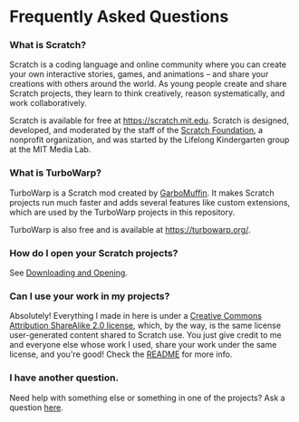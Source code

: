 # Frequently Asked Questions

### What is Scratch?

Scratch is a coding language and online community where you can create your own interactive stories, games, and animations – and share your creations with others around the world. As young people create and share Scratch projects, they learn to think creatively, reason systematically, and work collaboratively.

Scratch is available for free at https://scratch.mit.edu. Scratch is designed, developed, and moderated by the staff of the [Scratch Foundation](https://www.scratchfoundation.org/), a nonprofit organization, and was started by the Lifelong Kindergarten group at the MIT Media Lab.

### What is TurboWarp?

TurboWarp is a Scratch mod created by [GarboMuffin](https://scratch.mit.edu/users/GarboMuffin/). It makes Scratch projects run much faster and adds several features like custom extensions, which are used by the TurboWarp projects in this repository.

TurboWarp is also free and is available at https://turbowarp.org/.

### How do I open your Scratch projects?

See [Downloading and Opening](https://github.com/DNin01/Scratch-projects/blob/main/INSTALLING.md).

### Can I use your work in my projects?

Absolutely! Everything I made in here is under a [Creative Commons Attribution ShareAlike 2.0 license](https://creativecommons.org/licenses/by-sa/2.0/legalcode), which, by the way, is the same license user-generated content shared to Scratch use. You just give credit to me and everyone else whose work I used, share your work under the same license, and you're good! Check the [README](https://github.com/DNin01/Scratch-projects/blob/main/README.md#license-and-giving-credit) for more info.

### I have another question.

Need help with something else or something in one of the projects? Ask a question [here](https://github.com/DNin01/Scratch-projects/discussions/new?category=questions-and-help).
